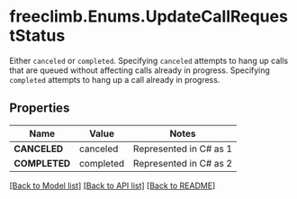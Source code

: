 # freeclimb.Enums.UpdateCallRequestStatus

Either `canceled` or `completed`.  Specifying `canceled` attempts to hang up calls that are queued without affecting calls already in progress. Specifying `completed` attempts to hang up a call already in progress.
## Properties

Name | Value | Notes
------------ | ------------- | -------------
**CANCELED** | canceled | Represented in C# as 1
**COMPLETED** | completed | Represented in C# as 2

[[Back to Model list]](../README.md#documentation-for-models) [[Back to API list]](../README.md#documentation-for-api-endpoints) [[Back to README]](../README.md)

